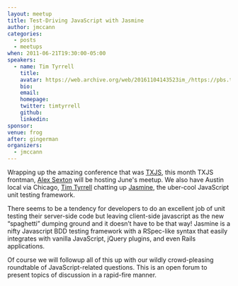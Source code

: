 ```yaml
---
layout: meetup
title: Test-Driving JavaScript with Jasmine
author: jmccann
categories:
  - posts
  - meetups
when: 2011-06-21T19:30:00-05:00
speakers:
  - name: Tim Tyrrell
    title:
    avatar: https://web.archive.org/web/20161104143523im_/https://pbs.twimg.com/profile_images/625417581613060096/EfSI3lzo.jpg
    bio:
    email:
    homepage:
    twitter: timtyrrell
    github:
    linkedin:
sponsor:
venue: frog
after: gingerman
organizers:
  - jmccann
---
```


Wrapping up the amazing conference that was [TXJS][1], this month TXJS frontman, [Alex Sexton][2] will be hosting June's meetup. We also have Austin local via Chicago, [Tim Tyrrell][3] chatting up [Jasmine][4], the uber-cool JavaScript unit testing framework.

There seems to be a tendency for developers to do an excellent job of unit testing their server-side code but leaving client-side javascript as the new “spaghetti” dumping ground and it doesn’t have to be that way! Jasmine is a nifty Javascript BDD testing framework with a RSpec-like syntax that easily integrates with vanilla JavaScript, jQuery plugins, and even Rails applications.

Of course we will followup all of this up with our wildly crowd-pleasing roundtable of JavaScript-related questions. This is an open forum to present topics of discussion in a rapid-fire manner.

[1]: http://texasjavascript.com
[2]: http://twitter.com/slexaxton
[3]: http://twitter.com/timtyrrell
[4]: http://pivotal.github.com/jasmine/
